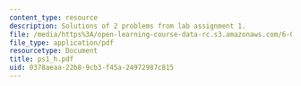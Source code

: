 ```yaml
---
content_type: resource
description: Solutions of 2 problems from lab assignment 1.
file: /media/https%3A/open-learning-course-data-rc.s3.amazonaws.com/6-092-bioinformatics-and-proteomics-january-iap-2005/0378aeaa22b89cb3f45a24972987c815_ps1_h.pdf
file_type: application/pdf
resourcetype: Document
title: ps1_h.pdf
uid: 0378aeaa-22b8-9cb3-f45a-24972987c815
---
```

